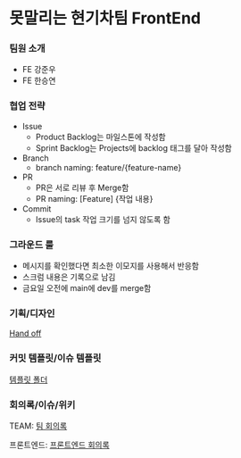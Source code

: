 # 못말리는 현기차팀 FrontEnd

### 팀원 소개
* FE 강준우
* FE 한승연

### 협업 전략
* Issue
  * Product Backlog는 마일스톤에 작성함
  * Sprint Backlog는 Projects에 backlog 태그를 달아 작성함
* Branch
  * branch naming: feature/{feature-name}
* PR
  * PR은 서로 리뷰 후 Merge함
  * PR naming: \[Feature\] {작업 내용}
* Commit
  * Issue의 task 작업 크기를 넘지 않도록 함

### 그라운드 룰
* 메시지를 확인했다면 최소한 이모지를 사용해서 반응함
* 스크럼 내용은 기록으로 남김
* 금요일 오전에 main에 dev를 merge함

### 기획/디자인
[Hand off](https://www.figma.com/design/OKDklxTfqRuOKwFiXpwwqi/Handoff_%EB%AA%BB%EB%A7%90%EB%A6%AC%EB%8A%94-%ED%98%84%EA%B8%B0%EC%B0%A8~?node-id=0-1&t=UF1RvsAkEytBC7cD-0)

### 커밋 템플릿/이슈 템플릿
[템플릿 폴더](https://github.com/softeerbootcamp4th/Team9-Podo-FE/tree/main/.github)

### 회의록/이슈/위키
TEAM: [팀 회의록](https://www.notion.so/bside/19054254d3d14ebca54704c52c370e46)

프론트엔드: [프론트엔드 회의록](https://www.notion.so/bside/4dac5712789243f09ed25a08c1d02670?v=061f3d1be85e4888bfa2769e516364c8)

